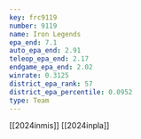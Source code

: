 ```yaml
---
key: frc9119
number: 9119
name: Iron Legends
epa_end: 7.1
auto_epa_end: 2.91
teleop_epa_end: 2.17
endgame_epa_end: 2.02
winrate: 0.3125
district_epa_rank: 57
district_epa_percentile: 0.0952
type: Team
---
```

[[2024inmis]]
[[2024inpla]]
